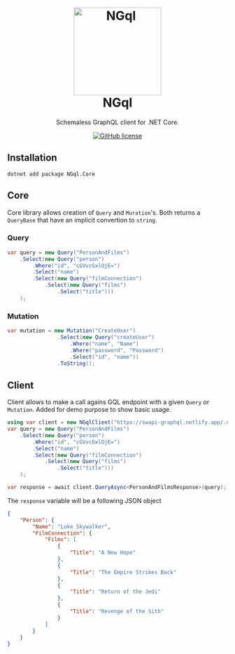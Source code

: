 <h1 align="center">

<img src="https://github.com/dolifer/NGql/blob/main/icon.png" alt="NGql" width="200"/>
<br/>
NGql
</h1>

<div align="center">

Schemaless GraphQL client for .NET Core.

[![GitHub license](https://img.shields.io/badge/license-mit-blue.svg)](https://github.com/dolifer/NGql/blob/main/LICENSE)

</div>

## Installation

```
dotnet add package NGql.Core
```

## Core

Core library allows creation of `Query` and `Muration`'s.
Both returns a `QueryBase` that have an implicit convertion to `string`.

### Query
```csharp
var query = new Query("PersonAndFilms")
    .Select(new Query("person")
        .Where("id", "cGVvcGxlOjE=")
        .Select("name")
        .Select(new Query("filmConnection")
            .Select(new Query("films")
                .Select("title")))
    );
```

### Mutation
```csharp
var mutation = new Mutation("CreateUser")
                .Select(new Query("createUser")
                    .Where("name", "Name")
                    .Where("password", "Password")
                    .Select("id", "name"))
                .ToString();
```

## Client

Client allows to make a call agains GQL endpoint with a given `Query` or `Mutation`.
Added for demo purpose to show basic usage.

```csharp
using var client = new NGqlClient("https://swapi-graphql.netlify.app/.netlify/functions/index");
var query = new Query("PersonAndFilms")
    .Select(new Query("person")
        .Where("id", "cGVvcGxlOjE=")
        .Select("name")
        .Select(new Query("filmConnection")
            .Select(new Query("films")
                .Select("title")))
    );

var response = await client.QueryAsync<PersonAndFilmsResponse>(query);
```

The `response` variable will be a following JSON object
```json
{
    "Person": {
        "Name": "Luke Skywalker",
        "FilmConnection": {
            "Films": [
                {
                    "Title": "A New Hope"
                },
                {
                    "Title": "The Empire Strikes Back"
                },
                {
                    "Title": "Return of the Jedi"
                },
                {
                    "Title": "Revenge of the Sith"
                }
            ]
        }
    }
}
```
